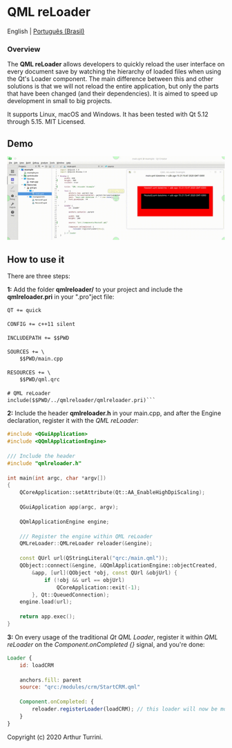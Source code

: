 # QML reLoader


English | [Português (Brasil)](./README.pt_BR.md)

### Overview
The **QML reLoader** allows developers to quickly reload the user interface on every document save by watching the hierarchy of loaded files when using the Qt's Loader component. The main difference between this and other solutions is that we will not reload the entire application, but only the parts that have been changed (and their dependencies). It is aimed to speed up development in small to big projects.

It supports Linux, macOS and Windows. It has been tested with Qt 5.12 through 5.15. MIT Licensed.


## Demo

![QML reLoader in action](demo.gif)



## How to use it

There are three steps:

**1:** Add the folder **qmlreloader/** to your project and include the **qmlreloader.pri** in your ".pro"ject file:


```qmake
QT += quick

CONFIG += c++11 silent

INCLUDEPATH += $$PWD

SOURCES += \
    $$PWD/main.cpp

RESOURCES += \
    $$PWD/qml.qrc

# QML reLoader
include($$PWD/../qmlreloader/qmlreloader.pri)```
```


**2:** Include the header **qmlreloader.h** in your main.cpp, and after the Engine declaration, register it with the *QML reLoader*:

```c++
#include <QGuiApplication>
#include <QQmlApplicationEngine>

/// Include the header
#include "qmlreloader.h"

int main(int argc, char *argv[])
{
    QCoreApplication::setAttribute(Qt::AA_EnableHighDpiScaling);

    QGuiApplication app(argc, argv);

    QQmlApplicationEngine engine;
    
    /// Register the engine within QML reLoader
    QMLreLoader::QMLreLoader reloader(&engine);

    const QUrl url(QStringLiteral("qrc:/main.qml"));
    QObject::connect(&engine, &QQmlApplicationEngine::objectCreated,
        &app, [url](QObject *obj, const QUrl &objUrl) {
            if (!obj && url == objUrl)
                QCoreApplication::exit(-1);
        }, Qt::QueuedConnection);
    engine.load(url);

    return app.exec();
}
```

**3:** On every usage of the traditional *Qt QML Loader*, register it within *QML reLoader* on the *Component.onCompleted {}* signal, and you're done:

```qml
Loader {
    id: loadCRM

    anchors.fill: parent
    source: "qrc:/modules/crm/StartCRM.qml"

    Component.onCompleted: {
        reloader.registerLoader(loadCRM); // this loader will now be monitored
    }
}
```

Copyright (c) 2020 Arthur Turrini.

